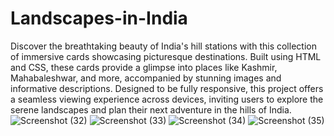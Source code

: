 # Landscapes-in-India
Discover the breathtaking beauty of India's hill stations with this collection of immersive cards showcasing picturesque destinations. Built using HTML and CSS, these cards provide a glimpse into places like Kashmir, Mahabaleshwar, and more, accompanied by stunning images and informative descriptions. Designed to be fully responsive, this project offers a seamless viewing experience across devices, inviting users to explore the serene landscapes and plan their next adventure in the hills of India.
![Screenshot (32)](https://github.com/Nishiii9420/Landscapes-in-India/assets/123353608/b9309848-c63c-4a21-846a-adfb5b8de010)
![Screenshot (33)](https://github.com/Nishiii9420/Landscapes-in-India/assets/123353608/7cf65051-0764-420c-a238-3255f0b0dc9a)
![Screenshot (34)](https://github.com/Nishiii9420/Landscapes-in-India/assets/123353608/36b94b6e-ebd4-4d79-bb34-01d3d56ece15)
![Screenshot (35)](https://github.com/Nishiii9420/Landscapes-in-India/assets/123353608/1c2e5767-606f-4438-9d31-689e5f6ab589)
